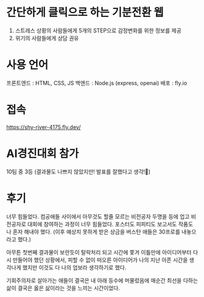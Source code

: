 # 간단하게 클릭으로 하는 기분전환 웹

1. 스트레스 상황의 사람들에게 5개의 STEP으로 감정변화를 위한 정보를 제공 
2. 위기의 사람들에게 상담 권유


# 사용 언어

프론트엔드 : HTML, CSS, JS
백엔드 : Node.js (express, openai)
배포 : fly.io


# 접속

https://shy-river-4175.fly.dev/


# AI경진대회 참가

10팀 중 3등 (결과물도 나쁘지 않았지만! 발표를 잘했다고 생각!🤔)


# 후기

너무 힘들었다.
컴공애들 사이에서 아무것도 할줄 모르는 비전공자 두명을 등에 업고
비전공자로 대회에 참여하는 과정이 너무 힘들었다.
포스터도 피피티도 보고서도 작품도 나 혼자 해내야 했다.
(이후 예상치 못하게 받은 상금을 버스탄 애들은 30프로를 내놓으라고 했다.)

아무튼
첫번째 결과물이 보란듯이 탈락처리 되고 시간에 쫓겨 이틀만에 아이디어부터 다시 만들어야 했던 상황에서,
피할 수 없이 떠오른 아이디어가 나의 지난 아픈 시간을 생각나게 했지만 이것도 다 나의 업보라 생각하기로 했다.

기회주의자로 살아가는 애들이 결국은 내 아래 등수에 머물렀음에
매순간 최선을 다하는 삶이 결국은 옳은 삶이라는 것을 느끼는 시간이었다.
